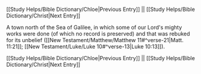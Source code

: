[[Study Helps/Bible Dictionary/Chloe|Previous Entry]]  ||  [[Study Helps/Bible Dictionary/Christ|Next Entry]]

 A town north of the Sea of Galilee, in which some of our Lord's mighty works were done (of which no record is preserved) and that was rebuked for its unbelief ([[New Testament/Matthew/Matthew 11#^verse-21|Matt. 11:21]]; [[New Testament/Luke/Luke 10#^verse-13|Luke 10:13]]).

[[Study Helps/Bible Dictionary/Chloe|Previous Entry]]  ||  [[Study Helps/Bible Dictionary/Christ|Next Entry]]